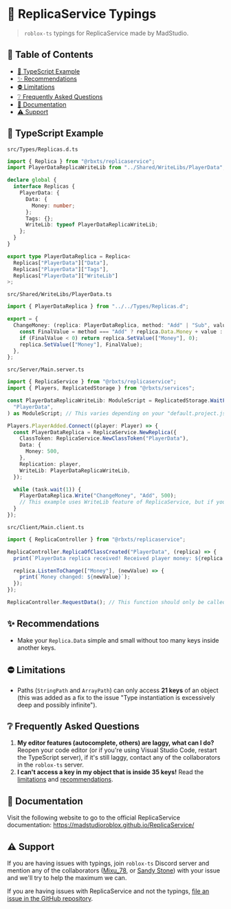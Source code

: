 # 🧩 ReplicaService Typings

> `roblox-ts` typings for ReplicaService made by MadStudio.

## 🔢 Table of Contents

- [🔗 TypeScript Example](#-typescript-example)
- [✨ Recommendations](#-recommendations)
- [⛔ Limitations](#-limitations)
- [❔ Frequently Asked Questions](#-frequently-asked-questions)
- [📜 Documentation](#-documentation)
- [⚠️ Support](#-support)

## 🔗 TypeScript Example

`src/Types/Replicas.d.ts`

```ts
import { Replica } from "@rbxts/replicaservice";
import PlayerDataReplicaWriteLib from "../Shared/WriteLibs/PlayerData";

declare global {
  interface Replicas {
    PlayerData: {
      Data: {
        Money: number;
      };
      Tags: {};
      WriteLib: typeof PlayerDataReplicaWriteLib;
    };
  }
}

export type PlayerDataReplica = Replica<
  Replicas["PlayerData"]["Data"],
  Replicas["PlayerData"]["Tags"],
  Replicas["PlayerData"]["WriteLib"]
>;
```

`src/Shared/WriteLibs/PlayerData.ts`

```ts
import { PlayerDataReplica } from "../../Types/Replicas.d";

export = {
  ChangeMoney: (replica: PlayerDataReplica, method: "Add" | "Sub", value: number) => {
    const FinalValue = method === "Add" ? replica.Data.Money + value : replica.Data.Money - value;
    if (FinalValue < 0) return replica.SetValue(["Money"], 0);
    replica.SetValue(["Money"], FinalValue);
  },
};
```

`src/Server/Main.server.ts`

```ts
import { ReplicaService } from "@rbxts/replicaservice";
import { Players, ReplicatedStorage } from "@rbxts/services";

const PlayerDataReplicaWriteLib: ModuleScript = ReplicatedStorage.WaitForChild("WriteLibs").WaitForChild(
  "PlayerData",
) as ModuleScript; // This varies depending on your "default.project.json" paths.

Players.PlayerAdded.Connect((player: Player) => {
  const PlayerDataReplica = ReplicaService.NewReplica({
    ClassToken: ReplicaService.NewClassToken("PlayerData"),
    Data: {
      Money: 500,
    },
    Replication: player,
    WriteLib: PlayerDataReplicaWriteLib,
  });

  while (task.wait(1)) {
    PlayerDataReplica.Write("ChangeMoney", "Add", 500);
    // This example uses WriteLib feature of ReplicaService, but if you don't want/don't need to use a WriteLib, then you can do: PlayerDataReplica.SetValue(["Money"], PlayerDataReplica.Data.Money + 500)
  }
});
```

`src/Client/Main.client.ts`

```ts
import { ReplicaController } from "@rbxts/replicaservice";

ReplicaController.ReplicaOfClassCreated("PlayerData", (replica) => {
  print(`PlayerData replica received! Received player money: ${replica.Data.Money}`);

  replica.ListenToChange(["Money"], (newValue) => {
    print(`Money changed: ${newValue}`);
  });
});

ReplicaController.RequestData(); // This function should only be called once in the entire codebase! Read the documentation for more information.
```

## ✨ Recommendations

- Make your `Replica.Data` simple and small without too many keys inside another keys.

## ⛔ Limitations

- Paths (`StringPath` and `ArrayPath`) can only access **21 keys** of an object (this was added as a fix to the issue "Type instantiation is excessively deep and possibly infinite").

## ❔ Frequently Asked Questions

1. **My editor features (autocomplete, others) are laggy, what can I do?** Reopen your code editor (or if you're using Visual Studio Code, restart the TypeScript server), if it's still laggy, contact any of the collaborators in the `roblox-ts` server.
2. **I can't access a key in my object that is inside 35 keys!** Read the [limitations](#-limitations) and [recommendations](#-recommendations).

## 📜 Documentation

Visit the following website to go to the official ReplicaService documentation: https://madstudioroblox.github.io/ReplicaService/

## ⚠️ Support

If you are having issues with typings, join `roblox-ts` Discord server and mention any of the collaborators ([Mixu_78](https://discord.com/users/255257883250393091), or [Sandy Stone](https://discord.com/users/1018447375079063573)) with your issue and we'll try to help the maximum we can.

If you are having issues with ReplicaService and not the typings, [file an issue in the GitHub repository](https://github.com/MadStudioRoblox/ReplicaService/issues).

